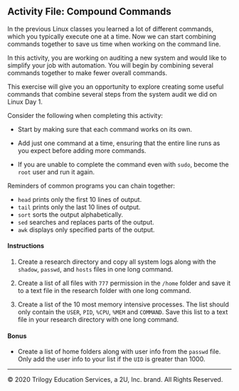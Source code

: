 ## Activity File: Compound Commands

In the previous Linux classes you learned a lot of different commands, which you typically execute one at a time. Now we can start combining commands together to save us time when working on the command line.

In this activity, you are working on auditing a new system and would like to simplify your job with automation. You will begin by combining several commands together to make fewer overall commands.

This exercise will give you an opportunity to explore creating some useful commands that combine several steps from the system audit we did on Linux Day 1.


Consider the following when completing this activity: 

  - Start by making sure that each command works on its own.

  - Add just one command at a time, ensuring that the entire line runs as you expect before adding more commands.

  - If you are unable to complete the command even with `sudo`, become the `root` user and run it again. 


Reminders of common programs you can chain together:

- `head` prints only the first 10 lines of output.
- `tail` prints only the last 10 lines of output.
- `sort` sorts the output alphabetically.
- `sed`  searches and replaces parts of the output.
- `awk`  displays only specified parts of the output.

#### Instructions

1. Create a research directory and copy all system logs along with the `shadow`, `passwd`, and `hosts` files in one long command.

2. Create a list of all files with `777` permission in the `/home` folder and save it to a text file in the research folder with one long command.

3. Create a list of the 10 most memory intensive processes. The list should only contain the `USER`, `PID`, `%CPU`, `%MEM` and `COMMAND`. Save this list to a text file in your research directory with one long command.

#### Bonus

- Create a list of home folders along with user info from the `passwd` file. Only add the user info to your list if the `UID` is greater than 1000.


---

© 2020 Trilogy Education Services, a 2U, Inc. brand. All Rights Reserved.    